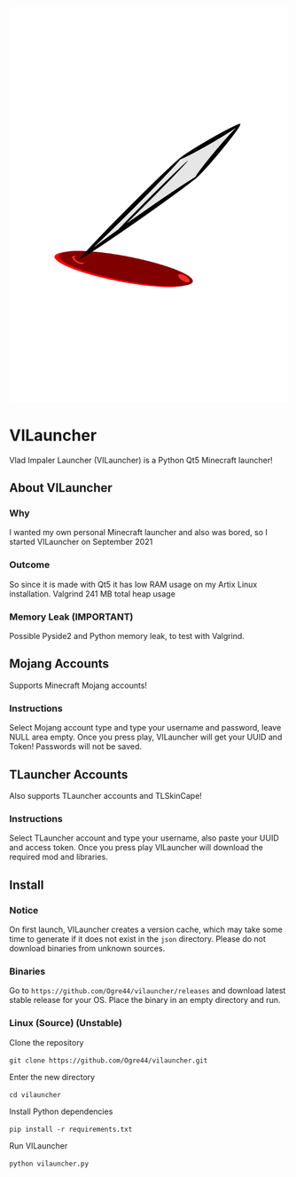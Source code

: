 
![404](ui/icon.svg)

# VILauncher
Vlad Impaler Launcher (VILauncher) is a Python Qt5 Minecraft launcher!

## About VILauncher

### Why
I wanted my own personal Minecraft launcher and also was bored, so I started VILauncher on September 2021

### Outcome
So since it is made with Qt5 it has low RAM usage on my Artix Linux installation.
Valgrind 241 MB total heap usage

### Memory Leak (IMPORTANT)
Possible Pyside2 and Python memory leak, to test with Valgrind.

## Mojang Accounts
Supports Minecraft Mojang accounts!

### Instructions
Select Mojang account type and type your username and password, leave NULL area empty.
Once you press play, VILauncher will get your UUID and Token!
Passwords will not be saved.

## TLauncher Accounts
Also supports TLauncher accounts and TLSkinCape!

### Instructions
Select TLauncher account and type your username, also paste your UUID and access token.
Once you press play VILauncher will download the required mod and libraries.

## Install

### Notice
On first launch, VILauncher creates a version cache, which may take some time to generate if it does not exist in the `json` directory.
Please do not download binaries from unknown sources.

### Binaries
Go to `https://github.com/Ogre44/vilauncher/releases` and download latest stable release for your OS.
Place the binary in an empty directory and run.

### Linux (Source) (Unstable)
Clone the repository

`git clone https://github.com/Ogre44/vilauncher.git`

Enter the new directory

`cd vilauncher`

Install Python dependencies

`pip install -r requirements.txt`

Run VILauncher

`python vilauncher.py`
